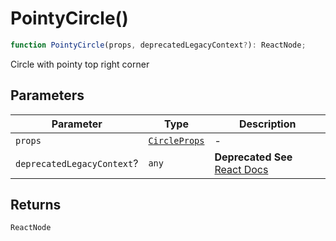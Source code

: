 # PointyCircle()

```ts
function PointyCircle(props, deprecatedLegacyContext?): ReactNode;
```

Circle with pointy top right corner

## Parameters

| Parameter                  | Type                                          | Description                                                                                                                       |
| -------------------------- | --------------------------------------------- | --------------------------------------------------------------------------------------------------------------------------------- |
| `props`                    | [`CircleProps`](../interfaces/CircleProps.md) | -                                                                                                                                 |
| `deprecatedLegacyContext`? | `any`                                         | **Deprecated** **See** [React Docs](https://legacy.reactjs.org/docs/legacy-context.html#referencing-context-in-lifecycle-methods) |

## Returns

`ReactNode`
